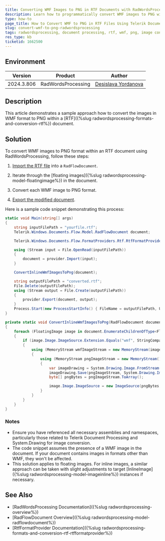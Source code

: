 ```yaml
---
title: Converting WMF Images to PNG in RTF Documents with RadWordsProcessing
description: Learn how to programmatically convert WMF images to PNG within RTF files using RadWordsProcessing.
type: how-to
page_title: How to Convert WMF to PNG in RTF Files Using Telerik Document Processing
slug: convert-wmf-to-png-radwordsprocessing
tags: radwordsprocessing, document processing, rtf, wmf, png, image conversion
res_type: kb
ticketid: 1662500
---
```


## Environment

| Version | Product | Author | 
| --- | --- | ---- | 
| 2024.3.806| RadWordsProcessing|[Desislava Yordanova](https://www.telerik.com/blogs/author/desislava-yordanova)| 

## Description

This article demonstrates a sample approach how to convert the images in WMF format to PNG within a [RTF]({%slug radwordsprocessing-formats-and-conversion-rtf%}) document.

## Solution

To convert WMF images to PNG format within an RTF document using RadWordsProcessing, follow these steps:

1. [Import the RTF file](https://docs.telerik.com/devtools/document-processing/libraries/radwordsprocessing/formats-and-conversion/rtf/rtfformatprovider#import) into a `RadFlowDocument`.

2. Iterate through the [floating images]({%slug radwordsprocessing-model-floatingimage%}) in the document.

3. Convert each WMF image to PNG format.

4. [Export the modified document](https://docs.telerik.com/devtools/document-processing/libraries/radwordsprocessing/formats-and-conversion/rtf/rtfformatprovider#export).

Here is a sample code snippet demonstrating this process:

```csharp
static void Main(string[] args)
{
    string inputFilePath = "yourfile.rtf";
    Telerik.Windows.Documents.Flow.Model.RadFlowDocument document;

    Telerik.Windows.Documents.Flow.FormatProviders.Rtf.RtfFormatProvider provider = new Telerik.Windows.Documents.Flow.FormatProviders.Rtf.RtfFormatProvider();

    using (Stream input = File.OpenRead(inputFilePath))
    {
        document = provider.Import(input);
    }

    ConvertInlineWmfImagesToPng(document);

    string outputFilePath = "converted.rtf";
    File.Delete(outputFilePath);
    using (Stream output = File.Create(outputFilePath))
    {
        provider.Export(document, output);
    }
    Process.Start(new ProcessStartInfo() { FileName = outputFilePath, UseShellExecute = true });
}

private static void ConvertInlineWmfImagesToPng(RadFlowDocument document)
{
    foreach (FloatingImage image in document.EnumerateChildrenOfType<FloatingImage>())
    {
        if (image.Image.ImageSource.Extension.Equals("wmf", StringComparison.InvariantCultureIgnoreCase))
        {
            using (MemoryStream wmfImageStream = new MemoryStream(image.Image.ImageSource.Data))
            {
                using (MemoryStream pngImageStream = new MemoryStream())
                {
                    var imageDrawing = System.Drawing.Image.FromStream(wmfImageStream);
                    imageDrawing.Save(pngImageStream, System.Drawing.Imaging.ImageFormat.Png);
                    byte[] pngBytes = pngImageStream.ToArray();

                    image.Image.ImageSource = new ImageSource(pngBytes, "png");
                }
            }
        }
    }
}
```

### Notes

- Ensure you have referenced all necessary assemblies and namespaces, particularly those related to Telerik Document Processing and System.Drawing for image conversion.
- The code snippet assumes the presence of a WMF image in the document. If your document contains images in formats other than WMF, they won't be affected.
- This solution applies to floating images. For inline images, a similar approach can be taken with slight adjustments to target [InlineImage]({%slug radwordsprocessing-model-imageinline%}) instances if necessary.

## See Also

- [RadWordsProcessing Documentation]({%slug radwordsprocessing-overview%})
- [RadFlowDocument Overview]({%slug radwordsprocessing-model-radflowdocument%})
- [RtfFormatProvider Documentation]({%slug radwordsprocessing-formats-and-conversion-rtf-rtfformatprovider%})
